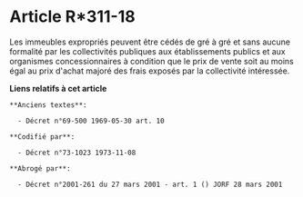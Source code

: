 # Article R*311-18

Les immeubles expropriés peuvent être cédés de gré à gré et sans aucune formalité par les collectivités publiques aux
établissements publics et aux organismes concessionnaires à condition que le prix de vente soit au moins égal au prix d'achat
majoré des frais exposés par la collectivité intéressée.

**Liens relatifs à cet article**

	**Anciens textes**:

	  - Décret n°69-500 1969-05-30 art. 10

	**Codifié par**:

	  - Décret n°73-1023 1973-11-08

	**Abrogé par**:

	  - Décret n°2001-261 du 27 mars 2001 - art. 1 () JORF 28 mars 2001
